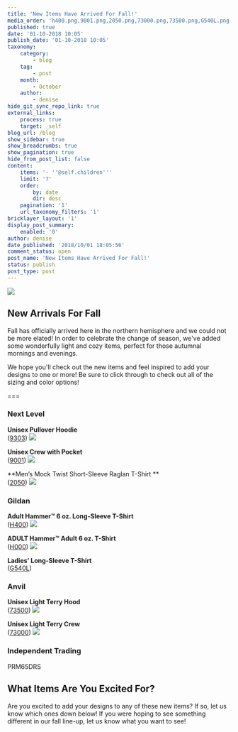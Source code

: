 ```yaml
---
title: 'New Items Have Arrived For Fall!'
media_order: 'h400.png,9001.png,2050.png,73000.png,73500.png,G540L.png,9303.png,H000.png'
published: true
date: '01-10-2018 10:05'
publish_date: '01-10-2018 10:05'
taxonomy:
    category:
        - blog
    tag:
        - post
    month:
        - October
    author:
        - denise
hide_git_sync_repo_link: true
external_links:
    process: true
    target: _self
blog_url: /blog
show_sidebar: true
show_breadcrumbs: true
show_pagination: true
hide_from_post_list: false
content:
    items: '- ''@self.children'''
    limit: '7'
    order:
        by: date
        dir: desc
    pagination: '1'
    url_taxonomy_filters: '1'
bricklayer_layout: '1'
display_post_summary:
    enabled: '0'
author: denise
date_published: '2018/10/01 18:05:56'
comment_status: open
post_name: 'New Items Have Arrived For Fall!'
status: publish
post_type: post
---
```


![](h400.png)

## New Arrivals For Fall
Fall has officially arrived here in the northern hemisphere and we could not be more elated! In order to celebrate the change of season, we've added some wonderfully light and cozy items, perfect for those autumnal mornings and evenings. 

We hope you'll check out the new items and feel inspired to add your designs to one or more! Be sure to click through to check out all of the sizing and color options! 

===

### Next Level

**Unisex Pullover Hoodie**<br>
([9303](https://printaura.com/product-view/?v=1&hdn=NTg3))
![](9303.png)

**Unisex Crew with Pocket**<br>
([9001](https://printaura.com/product-view/?v=1&hdn=NTg4))
![](9001.png)

**Men’s Mock Twist Short-Sleeve Raglan T-Shirt **<br>
([2050](https://printaura.com/product-view/?v=1&hdn=NTg5))
![](2050.png)

### Gildan
**Adult Hammer™ 6 oz. Long-Sleeve T-Shirt**<br>
([H400](https://printaura.com/product-view/?v=1&hdn=NTky))
![](h400.png)

**ADULT Hammer™ Adult 6 oz. T-Shirt**<br>
([H000](https://printaura.com/product-view/?v=1&hdn=NTk1))
![](H000.png)

**Ladies’ Long-Sleeve T-Shirt**<br>
([G540L](https://printaura.com/product-view/?v=1&hdn=NTk0))

### Anvil
**Unisex Light Terry Hood** <br>
([73500](https://printaura.com/product-view/?v=1&hdn=NTk2))
![](73500.png)

**Unisex Light Terry Crew**<br>
([73000](https://printaura.com/product-view/?v=1&hdn=NTk3))
![](73000.png)


### Independent Trading
PRM65DRS

## What Items Are You Excited For?
Are you excited to add your designs to any of these new items? If so, let us know which ones down below! If you were hoping to see something different in our fall line-up, let us know what you want to see! 